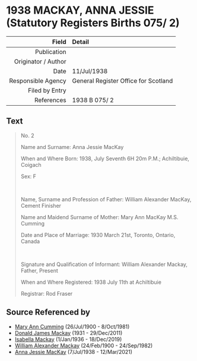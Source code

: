 ﻿---
layout: page
permalink: /sources/s53674115
---

# 1938 MACKAY, ANNA JESSIE (Statutory Registers Births 075/ 2)

Field | Detail
---:|:---
Publication | 
Originator / Author | 
Date | 11/Jul/1938
Responsible Agency | General Register Office for Scotland
Filed by Entry | 
References | 1938 B 075/ 2

## Text

> No. 2
>
> Name and Surname: Anna Jessie MacKay
>
> When and Where Born: 1938, July Seventh 6H 20m P.M.; Achiltibuie, Coigach
>
> Sex: F
>
> <br/>
>
> Name, Surname and Profession of Father: William Alexander MacKay, Cement Finisher
>
> Name and Maidend Surname of Mother: Mary Ann MacKay M.S. Cumming
>
> Date and Place of Marriage: 1930 March 21st, Toronto, Ontario, Canada
>
> <br/>
>
> Signature and Qualification of Informant: William Alexander Mackay, Father, Present
>
> When and Where Registered: 1938 July 11th at Achiltibuie
>
> Registrar: Rod Fraser
>

## Source Referenced by

* [Mary Ann Cumming](../people/@48241984@-mary-ann-cumming-b1900-7-26-d1981-10-8.md) (26/Jul/1900 - 8/Oct/1981)
* [Donald James Mackay](../people/@43065376@-donald-james-mackay-b1931-d2011-12-29.md) (1931 - 29/Dec/2011)
* [Isabella Mackay](../people/@25303611@-isabella-mackay-b1936-1-1-d2019-12-18.md) (1/Jan/1936 - 18/Dec/2019)
* [William Alexander Mackay](../people/@9383584@-william-alexander-mackay-b1900-2-24-d1982-9-24.md) (24/Feb/1900 - 24/Sep/1982)
* [Anna Jessie MacKay](../people/@41265374@-anna-jessie-mackay-b1938-7-7-d2021-3-12.md) (7/Jul/1938 - 12/Mar/2021)
